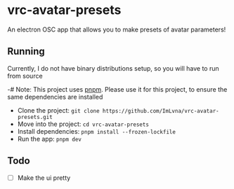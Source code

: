 # vrc-avatar-presets

An electron OSC app that allows you to make presets of avatar parameters!

## Running

Currently, I do not have binary distributions setup, so you will have to run from source

-# Note: This project uses [pnpm](https://pnpm.io). Please use it for this project, to ensure the same dependencies are installed

- Clone the project: `git clone https://github.com/ImLvna/vrc-avatar-presets.git`
- Move into the project: `cd vrc-avatar-presets`
- Install dependencies: `pnpm install --frozen-lockfile`
- Run the app: `pnpm dev`

## Todo

- [ ] Make the ui pretty
